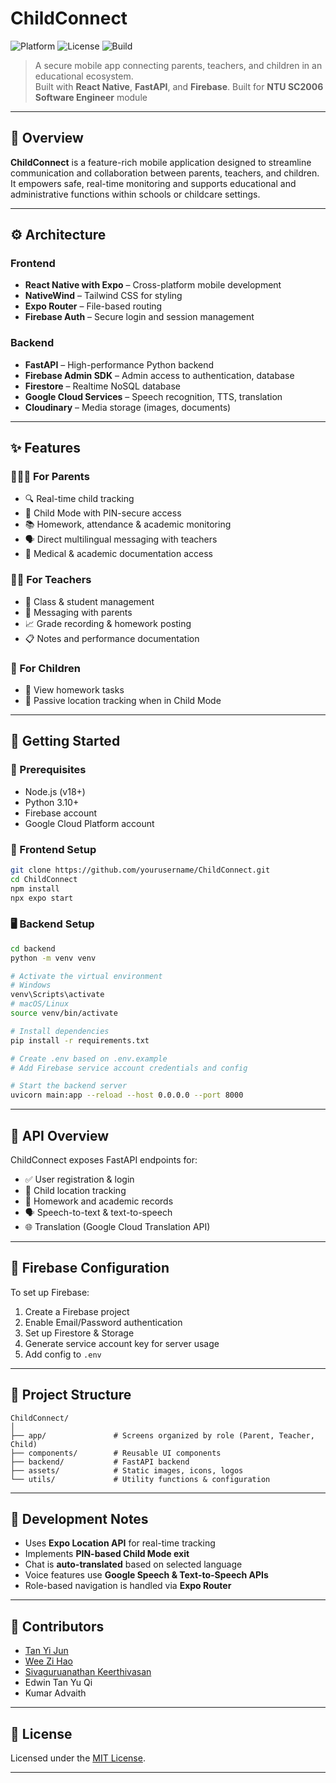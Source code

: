 
# ChildConnect

![Platform](https://img.shields.io/badge/platform-iOS%20%7C%20Android-blue)
![License](https://img.shields.io/badge/license-MIT-green)
![Build](https://img.shields.io/badge/build-passing-brightgreen)

> A secure mobile app connecting parents, teachers, and children in an educational ecosystem.  
> Built with **React Native**, **FastAPI**, and **Firebase**.
> Built for **NTU SC2006 Software Engineer** module

---

## 🧠 Overview

**ChildConnect** is a feature-rich mobile application designed to streamline communication and collaboration between parents, teachers, and children. It empowers safe, real-time monitoring and supports educational and administrative functions within schools or childcare settings.

---

## ⚙️ Architecture

### Frontend
- **React Native with Expo** – Cross-platform mobile development
- **NativeWind** – Tailwind CSS for styling
- **Expo Router** – File-based routing
- **Firebase Auth** – Secure login and session management

### Backend
- **FastAPI** – High-performance Python backend
- **Firebase Admin SDK** – Admin access to authentication, database
- **Firestore** – Realtime NoSQL database
- **Google Cloud Services** – Speech recognition, TTS, translation
- **Cloudinary** – Media storage (images, documents)

---

## ✨ Features

### 👨‍👩‍👧 For Parents
- 🔍 Real-time child tracking
- 🧒 Child Mode with PIN-secure access
- 📚 Homework, attendance & academic monitoring
- 🗣️ Direct multilingual messaging with teachers
- 📁 Medical & academic documentation access

### 👩‍🏫 For Teachers
- 🏫 Class & student management
- 💬 Messaging with parents
- 📈 Grade recording & homework posting
- 📋 Notes and performance documentation

### 🧒 For Children
- 📖 View homework tasks
- 📍 Passive location tracking when in Child Mode

---

## 🚀 Getting Started

### 🔧 Prerequisites

- Node.js (v18+)
- Python 3.10+
- Firebase account
- Google Cloud Platform account

### 📱 Frontend Setup

```bash
git clone https://github.com/yourusername/ChildConnect.git
cd ChildConnect
npm install
npx expo start
```

### 🖥️ Backend Setup

```bash
cd backend
python -m venv venv

# Activate the virtual environment
# Windows
venv\Scripts\activate
# macOS/Linux
source venv/bin/activate

# Install dependencies
pip install -r requirements.txt

# Create .env based on .env.example
# Add Firebase service account credentials and config

# Start the backend server
uvicorn main:app --reload --host 0.0.0.0 --port 8000
```

---

## 🔌 API Overview

ChildConnect exposes FastAPI endpoints for:

- ✅ User registration & login
- 📍 Child location tracking
- 📝 Homework and academic records
- 🗣️ Speech-to-text & text-to-speech
- 🌐 Translation (Google Cloud Translation API)

---

## 🔐 Firebase Configuration

To set up Firebase:

1. Create a Firebase project
2. Enable Email/Password authentication
3. Set up Firestore & Storage
4. Generate service account key for server usage
5. Add config to `.env`

---

## 📁 Project Structure

```
ChildConnect/
│
├── app/               # Screens organized by role (Parent, Teacher, Child)
├── components/        # Reusable UI components
├── backend/           # FastAPI backend
├── assets/            # Static images, icons, logos
└── utils/             # Utility functions & configuration
```

---

## 📝 Development Notes

- Uses **Expo Location API** for real-time tracking
- Implements **PIN-based Child Mode exit**
- Chat is **auto-translated** based on selected language
- Voice features use **Google Speech & Text-to-Speech APIs**
- Role-based navigation is handled via **Expo Router**

---

## 👥 Contributors

- [Tan Yi Jun](https://github.com/whyzaac)
- [Wee Zi Hao](https://github.com/27July)
- [Sivaguruanathan Keerthivasan](https://github.com/keerthivasan2002)
- Edwin Tan Yu Qi
- Kumar Advaith


---

## 📄 License

Licensed under the [MIT License](LICENSE).

---

